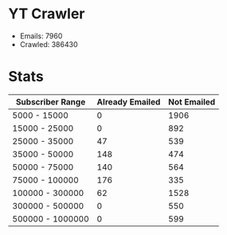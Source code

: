 # YT Crawler
- Emails: 7960
- Crawled: 386430

# Stats
| Subscriber Range  | Already Emailed | Not Emailed |
|-------|-------|-------|
| 5000 - 15000 | 0 | 1906 |
| 15000 - 25000 | 0 | 892 |
| 25000 - 35000 | 47 | 539 |
| 35000 - 50000 | 148 | 474 |
| 50000 - 75000 | 140 | 564 |
| 75000 - 100000 | 176 | 335 |
| 100000 - 300000 | 62 | 1528 |
| 300000 - 500000 | 0 | 550 |
| 500000 - 1000000 | 0 | 599 |
